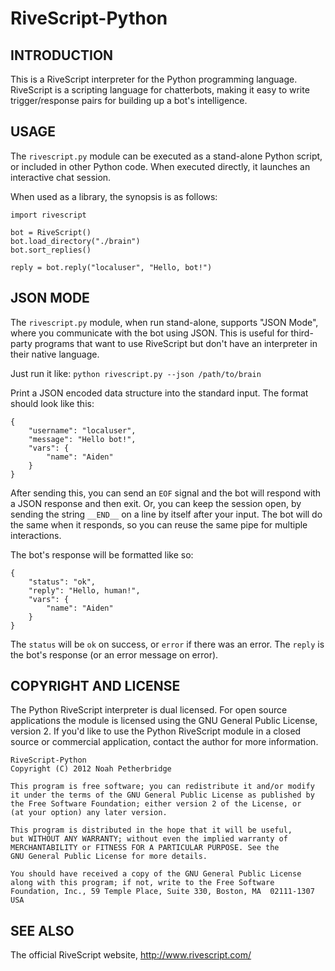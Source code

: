 RiveScript-Python
=================

INTRODUCTION
------------

This is a RiveScript interpreter for the Python programming language. RiveScript
is a scripting language for chatterbots, making it easy to write
trigger/response pairs for building up a bot's intelligence.

USAGE
-----

The `rivescript.py` module can be executed as a stand-alone Python script, or
included in other Python code. When executed directly, it launches an
interactive chat session.

When used as a library, the synopsis is as follows:

	import rivescript

	bot = RiveScript()
	bot.load_directory("./brain")
	bot.sort_replies()

	reply = bot.reply("localuser", "Hello, bot!")

JSON MODE
---------

The `rivescript.py` module, when run stand-alone, supports "JSON Mode", where
you communicate with the bot using JSON. This is useful for third-party
programs that want to use RiveScript but don't have an interpreter in their
native language.

Just run it like: `python rivescript.py --json /path/to/brain`

Print a JSON encoded data structure into the standard input. The format should
look like this:

	{
		"username": "localuser",
		"message": "Hello bot!",
		"vars": {
			"name": "Aiden"
		}
	}

After sending this, you can send an `EOF` signal and the bot will respond with
a JSON response and then exit. Or, you can keep the session open, by sending
the string `__END__` on a line by itself after your input. The bot will do the
same when it responds, so you can reuse the same pipe for multiple
interactions.

The bot's response will be formatted like so:

	{
		"status": "ok",
		"reply": "Hello, human!",
		"vars": {
			"name": "Aiden"
		}
	}

The `status` will be `ok` on success, or `error` if there was an error. The
`reply` is the bot's response (or an error message on error).

COPYRIGHT AND LICENSE
---------------------

The Python RiveScript interpreter is dual licensed. For open source applications
the module is licensed using the GNU General Public License, version 2. If you'd
like to use the Python RiveScript module in a closed source or commercial
application, contact the author for more information.

	RiveScript-Python
	Copyright (C) 2012 Noah Petherbridge

	This program is free software; you can redistribute it and/or modify
	it under the terms of the GNU General Public License as published by
	the Free Software Foundation; either version 2 of the License, or
	(at your option) any later version.

	This program is distributed in the hope that it will be useful,
	but WITHOUT ANY WARRANTY; without even the implied warranty of
	MERCHANTABILITY or FITNESS FOR A PARTICULAR PURPOSE. See the
	GNU General Public License for more details.

	You should have received a copy of the GNU General Public License
	along with this program; if not, write to the Free Software
	Foundation, Inc., 59 Temple Place, Suite 330, Boston, MA  02111-1307  USA

SEE ALSO
--------

The official RiveScript website, http://www.rivescript.com/
